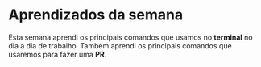 # Aprendizados da semana

Esta semana aprendi os principais comandos que usamos no 
**terminal** no dia a dia de trabalho. Também aprendi os principais
comandos que usaremos para fazer uma **PR**.
